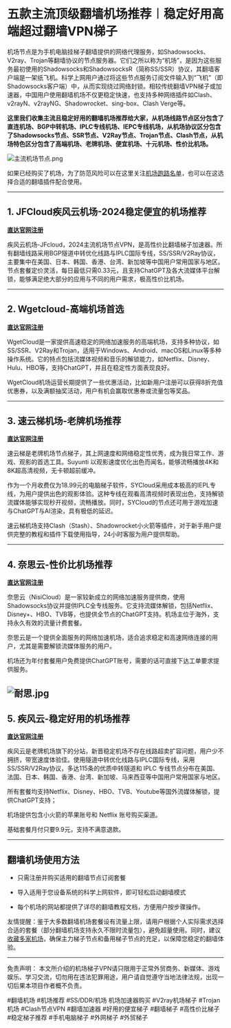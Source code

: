 # 五款主流顶级翻墙机场推荐︱稳定好用高端超过翻墙VPN梯子

机场节点是为手机电脑挂梯子翻墙提供的网络代理服务，如Shadowsocks、V2ray、Trojan等翻墙协议的节点服务器。它们之所以称为“机场”，是因为这些服务最初使用的Shadowsocks和ShadowsocksR（简称SS/SSR）协议，其翻墙客户端是一架纸飞机。科学上网用户通过将这些节点服务订阅文件输入到“飞机”（即Shadowsocks客户端）中，从而实现绕过网络封锁。相较传统翻墙VPN梯子或加速器，中国用户使用翻墙机场不仅更稳定快速，也支持多种网络插件如Clash、v2rayN、v2rayNG、Shadowrocket、sing-box、Clash Verge等。

**这里我们收集主流且稳定好用的翻墙机场推荐给大家，从机场线路节点区分包含了直连机场、BGP中转机场、IPLC专线机场、IEPC专线机场，从机场协议区分包含了Shadowsocks节点、SSR节点、V2Ray节点、Trojan节点、Clash节点，从机场特色区分包含了高端机场、老牌机场、便宜机场、十元机场、性价比机场。**

![主流机场节点.png](https://s2.loli.net/2024/02/26/fbKYRE6WNAZGzCj.png)

如果已经购买了机场，为了防范风险可以在这里关注[机场跑路名单](https://ihaoke.vip/%e6%9c%ba%e5%9c%ba%e8%b7%91%e8%b7%af/)，也可以在这选择合适的翻墙插件配合使用。

-----

## 1. JFCloud疾风云机场-2024稳定便宜的机场推荐
[**直达官网注册**](https://go.51tz.cc/jfcloud)

疾风云机场-JFcloud，2024主流机场节点VPN，是高性价比翻墙梯子加速器。所有翻墙线路采用BGP隧道中转优化线路与IPLC国际专线，SS/SSR/V2Ray协议，主要集中在美国、日本、韩国、香港、台湾、新加坡等中国用户常用国家与地区。节点套餐定价灵活，每日最低只需0.33元，且支持ChatGPT及各大流媒体平台解锁，能够满足绝大部分的应用与不同的用户需求，极高性价比机场。

-----

## 2. Wgetcloud-高端机场首选
[**直达官网注册**](https://go.51tz.cc/wget)

WgetCloud是一家提供高速稳定的网络加速服务的高端机场，支持多种协议，如SS/SSR、V2Ray和Trojan，适用于Windows、Android、macOS和Linux等多种操作系统。它的特点包括流媒体视频和音乐的解锁能力，如Netflix、Disney、Hulu、HBO等，支持ChatGPT，并且在稳定性方面表现良好。

WgetCloud机场运营长期提供了一些优惠活动，比如新用户注册可以获得8折充值优惠券，以及满额抽奖活动，用户有机会赢取优惠券或流量包等奖品。


-----

## 3. 速云梯机场-老牌机场推荐
[**直达官网注册**](https://go.51tz.cc/sycloud)

速云梯是老牌机场节点梯子，其上网速度和网络稳定性优秀，成为我日常工作、游戏、观影的首选工具。Suyunti 以观影速度优化出色而闻名，能够流畅播放4K和8K超高清视频，无卡顿超前缓冲。

作为一个月收费仅为18.99元的电脑梯子软件，SYCloud采用成本极高的IEPL专线，为用户提供出色的观影体验。这种专线在观看高清视频时表现出色，支持解锁流媒体能够实现秒开视频，流畅播放。同时，SYCloud的节点还可用于游戏加速与ChatGPT与AI渲染，具有极低的延迟。

速云梯机场支持Clash（Stash）、Shadowrocket小火箭等插件，对于新手用户提供完整的教程和插件下载使用指导，24小时客服为用户提供帮助。


-----

## 4. 奈思云-性价比机场推荐
[**直达官网注册**](https://go.51tz.cc/nicecloud)

奈思云（NisiCloud）是一家较新成立的网络加速服务提供商，使用Shadowsocks协议并提供IPLC全专线服务。它支持流媒体解锁，包括Netflix、Disney+、HBO、TVB等，也提供全节点的ChatGPT支持。机场主位于海外，支持永久有效的流量计费套餐。

奈思云是一个提供全面服务的网络加速机场，适合追求稳定和高速网络连接的用户，尤其是需要解锁流媒体服务的用户。

机场还为年付套餐用户免费提供ChatGPT账号，需要的话可直接下达工单要求提供服务。

![耐思.jpg](https://s2.loli.net/2024/01/08/VmRF9CKAM67hzdE.jpg)
-----

## 5. 疾风云-稳定好用的机场推荐
[**直达官网注册**](https://go.51tz.cc/jfcloud)

疾风云是老牌机场旗下的分站，新晋稳定机场不存在线路超卖扩容问题，用户少不拥挤，带宽速度体验佳。使用隧道中转优化线路与IPLC国际专线，采用SS/SSR/V2Ray协议，多达115条的优质中转隧道和 IPLC 专线节点分布在美国、法国、日本、韩国、香港、台湾、新加坡、马来西亚等中国用户常用国家与地区。

所有套餐均支持Netflix、Disney、HBO、TVB、Youtube等国外流媒体解锁，提供ChatGPT支持；

机场提供包含小火箭的苹果账号和 Netflix 账号购买渠道。

基础套餐月付只要9.9元，支持不满意退款。

-----

## 翻墙机场使用方法

- 只需注册并购买适用的翻墙节点订阅套餐
  
- 导入适用于您设备系统的科学上网软件，即可轻松启动翻墙模式

- 每个机场的网站都提供了详尽的翻墙教程文档，方便用户按步骤操作。

友情提醒：鉴于大多数翻墙机场套餐设有流量上限，请用户根据个人实际需求选择合适的套餐（部分翻墙机场支持永久不限时流量包），避免超量使用。同时，建议[收藏多家机场](https://studygolang.com/topics/16786)，确保主力梯子节点和备用梯子节点的充足，以保障您稳定的翻墙体验。

-----

免责声明： 本文所介绍的机场梯子VPN请只限用于正常外贸商务、新媒体、游戏娱乐、学习交流，切勿用在违法犯罪用途，用户请自觉遵守当地法律法规，出现一切后果本项目作者概不负责。

#翻墙机场 #机场推荐 #SS/DDR/机场 机场加速器购买 #V2ray机场梯子 #Trojan机场 #Clash节点VPN #翻墙加速器 #好用的便宜梯子 #翻墙梯子 #高性价比梯子 #稳定梯子推荐 #手机电脑梯子 #外网梯子 #外贸梯子
